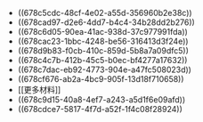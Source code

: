 - ((678c5cdc-48cf-4e02-a55d-356960b2e38c))
- ((678cad97-d2e6-4dd7-b4c4-34b28dd2b276))
- ((678c6d05-90ea-41ac-938d-37c977991fda))
- ((678cac23-1bbc-4248-be56-316413d3f24e))
- ((678d9b83-f0cb-410c-859d-5b8a7a09dfc5))
- ((678c4c7b-412b-45c5-b0ec-bf4277a17632))
- ((678c7dac-eb92-4773-904e-a47fc508023d))
- ((678cf676-ab2a-4bc9-905f-13d18f710658))
- [[更多材料]]
- ((678c9d15-40a8-4ef7-a243-a5d1f6e09afd))
- ((678cdce7-5817-4f7d-a52f-1f4c08f28924))